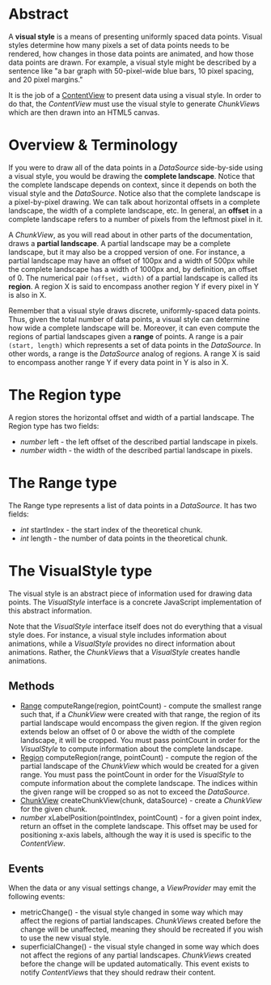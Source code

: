 # Abstract

A **visual style** is a means of presenting uniformly spaced data points. Visual styles determine how many pixels a set of data points needs to be rendered, how changes in those data points are animated, and how those data points are drawn. For example, a visual style might be described by a sentence like "a bar graph with 50-pixel-wide blue bars, 10 pixel spacing, and 20 pixel margins."

It is the job of a [ContentView](../ContentView/ContentView.md) to present data using a visual style. In order to do that, the *ContentView* must use the visual style to generate *ChunkView*s which are then drawn into an HTML5 canvas.

# Overview & Terminology

If you were to draw all of the data points in a *DataSource* side-by-side using a visual style, you would be drawing the **complete landscape**. Notice that the complete landscape depends on context, since it depends on both the visual style and the *DataSource*. Notice also that the complete landscape is a pixel-by-pixel drawing. We can talk about horizontal offsets in a complete landscape, the width of a complete landscape, etc. In general, an **offset** in a complete landscape refers to a number of pixels from the leftmost pixel in it.

A *ChunkView*, as you will read about in other parts of the documentation, draws a **partial landscape**. A partial landscape may be a complete landscape, but it may also be a cropped version of one. For instance, a partial landscape may have an offset of 100px and a width of 500px while the complete landscape has a width of 1000px and, by definition, an offset of 0. The numerical pair `(offset, width)` of a partial landscape is called its **region**. A region X is said to encompass another region Y if every pixel in Y is also in X.

Remember that a visual style draws discrete, uniformly-spaced data points. Thus, given the total number of data points, a visual style can determine how wide a complete landscape will be. Moreover, it can even compute the regions of partial landscapes given a **range** of points. A range is a pair `(start, length)` which represents a set of data points in the *DataSource*. In other words, a range is the *DataSource* analog of regions. A range X is said to encompass another range Y if every data point in Y is also in X.

# The Region type

A region stores the horizontal offset and width of a partial landscape. The Region type has two fields:

 * *number* left - the left offset of the described partial landscape in pixels.
 * *number* width - the width of the described partial landscape in pixels.

# The Range type

The Range type represents a list of data points in a *DataSource*. It has two fields:

 * *int* startIndex - the start index of the theoretical chunk.
 * *int* length - the number of data points in the theoretical chunk.

# The VisualStyle type

The visual style is an abstract piece of information used for drawing data points. The *VisualStyle* interface is a concrete JavaScript implementation of this abstract information.

Note that the *VisualStyle* interface itself does not do everything that a visual style does. For instance, a visual style includes information about animations, while a *VisualStyle* provides no direct information about animations. Rather, the *ChunkView*s that a *VisualStyle* creates handle animations.

## Methods

 * [Range](#the-range-type) computeRange(region, pointCount) - compute the smallest range such that, if a *ChunkView* were created with that range, the region of its partial landscape would encompass the given region. If the given region extends below an offset of 0 or above the width of the complete landscape, it will be cropped. You must pass pointCount in order for the *VisualStyle* to compute information about the complete landscape.
 * [Region](#the-region-type) computeRegion(range, pointCount) - compute the region of the partial landscape of the *ChunkView* which would be created for a given range. You must pass the pointCount in order for the *VisualStyle* to compute information about the complete landscape. The indices within the given range will be cropped so as not to exceed the *DataSource*.
 * [ChunkView](ChunkView.md) createChunkView(chunk, dataSource) - create a *ChunkView* for the given chunk.
 * *number* xLabelPosition(pointIndex, pointCount) - for a given point index, return an offset in the complete landscape. This offset may be used for positioning x-axis labels, although the way it is used is specific to the *ContentView*.

## Events

When the data or any visual settings change, a *ViewProvider* may emit the following events:

 * metricChange() - the visual style changed in some way which may affect the regions of partial landscapes. *ChunkView*s created before the change will be unaffected, meaning they should be recreated if you wish to use the new visual style.
 * superficialChange() - the visual style changed in some way which does not affect the regions of any partial landscapes. *ChunkView*s created before the change will be updated automatically. This event exists to notify *ContentView*s that they should redraw their content.
